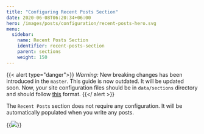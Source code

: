 ```yaml
---
title: "Configuring Recent Posts Section"
date: 2020-06-08T06:20:34+06:00
hero: /images/posts/configuration/recent-posts-hero.svg
menu:
  sidebar:
    name: Recent Posts Section
    identifier: recent-posts-section
    parent: sections
    weight: 150
---
```


{{< alert type="danger">}}
 *Warning:* New breaking changes has been introduced in the `master`. This guide is now outdated. It will be updated soon. Now, your site configuration files should be in `data/sections` directory and should follow [this](https://github.com/hossainemruz/toha-example-site/tree/master/data/sections) format.
{{</ alert >}}

The `Recent Posts` section does not require any configuration. It will be automatically populated when you write any posts.

{{<img src="/images/posts/configuration/recent-posts.svg" >}}